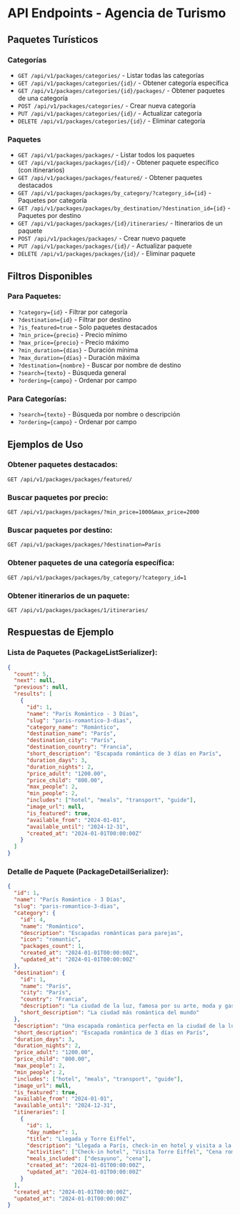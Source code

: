 # API Endpoints - Agencia de Turismo

## Paquetes Turísticos

### Categorías
- `GET /api/v1/packages/categories/` - Listar todas las categorías
- `GET /api/v1/packages/categories/{id}/` - Obtener categoría específica
- `GET /api/v1/packages/categories/{id}/packages/` - Obtener paquetes de una categoría
- `POST /api/v1/packages/categories/` - Crear nueva categoría
- `PUT /api/v1/packages/categories/{id}/` - Actualizar categoría
- `DELETE /api/v1/packages/categories/{id}/` - Eliminar categoría

### Paquetes
- `GET /api/v1/packages/packages/` - Listar todos los paquetes
- `GET /api/v1/packages/packages/{id}/` - Obtener paquete específico (con itinerarios)
- `GET /api/v1/packages/packages/featured/` - Obtener paquetes destacados
- `GET /api/v1/packages/packages/by_category/?category_id={id}` - Paquetes por categoría
- `GET /api/v1/packages/packages/by_destination/?destination_id={id}` - Paquetes por destino
- `GET /api/v1/packages/packages/{id}/itineraries/` - Itinerarios de un paquete
- `POST /api/v1/packages/packages/` - Crear nuevo paquete
- `PUT /api/v1/packages/packages/{id}/` - Actualizar paquete
- `DELETE /api/v1/packages/packages/{id}/` - Eliminar paquete

## Filtros Disponibles

### Para Paquetes:
- `?category={id}` - Filtrar por categoría
- `?destination={id}` - Filtrar por destino
- `?is_featured=true` - Solo paquetes destacados
- `?min_price={precio}` - Precio mínimo
- `?max_price={precio}` - Precio máximo
- `?min_duration={días}` - Duración mínima
- `?max_duration={días}` - Duración máxima
- `?destination={nombre}` - Buscar por nombre de destino
- `?search={texto}` - Búsqueda general
- `?ordering={campo}` - Ordenar por campo

### Para Categorías:
- `?search={texto}` - Búsqueda por nombre o descripción
- `?ordering={campo}` - Ordenar por campo

## Ejemplos de Uso

### Obtener paquetes destacados:
```
GET /api/v1/packages/packages/featured/
```

### Buscar paquetes por precio:
```
GET /api/v1/packages/packages/?min_price=1000&max_price=2000
```

### Buscar paquetes por destino:
```
GET /api/v1/packages/packages/?destination=París
```

### Obtener paquetes de una categoría específica:
```
GET /api/v1/packages/packages/by_category/?category_id=1
```

### Obtener itinerarios de un paquete:
```
GET /api/v1/packages/packages/1/itineraries/
```

## Respuestas de Ejemplo

### Lista de Paquetes (PackageListSerializer):
```json
{
  "count": 5,
  "next": null,
  "previous": null,
  "results": [
    {
      "id": 1,
      "name": "París Romántico - 3 Días",
      "slug": "paris-romantico-3-dias",
      "category_name": "Romántico",
      "destination_name": "París",
      "destination_city": "París",
      "destination_country": "Francia",
      "short_description": "Escapada romántica de 3 días en París",
      "duration_days": 3,
      "duration_nights": 2,
      "price_adult": "1200.00",
      "price_child": "800.00",
      "max_people": 2,
      "min_people": 2,
      "includes": ["hotel", "meals", "transport", "guide"],
      "image_url": null,
      "is_featured": true,
      "available_from": "2024-01-01",
      "available_until": "2024-12-31",
      "created_at": "2024-01-01T00:00:00Z"
    }
  ]
}
```

### Detalle de Paquete (PackageDetailSerializer):
```json
{
  "id": 1,
  "name": "París Romántico - 3 Días",
  "slug": "paris-romantico-3-dias",
  "category": {
    "id": 4,
    "name": "Romántico",
    "description": "Escapadas románticas para parejas",
    "icon": "romantic",
    "packages_count": 1,
    "created_at": "2024-01-01T00:00:00Z",
    "updated_at": "2024-01-01T00:00:00Z"
  },
  "destination": {
    "id": 1,
    "name": "París",
    "city": "París",
    "country": "Francia",
    "description": "La ciudad de la luz, famosa por su arte, moda y gastronomía",
    "short_description": "La ciudad más romántica del mundo"
  },
  "description": "Una escapada romántica perfecta en la ciudad de la luz...",
  "short_description": "Escapada romántica de 3 días en París",
  "duration_days": 3,
  "duration_nights": 2,
  "price_adult": "1200.00",
  "price_child": "800.00",
  "max_people": 2,
  "min_people": 2,
  "includes": ["hotel", "meals", "transport", "guide"],
  "image_url": null,
  "is_featured": true,
  "available_from": "2024-01-01",
  "available_until": "2024-12-31",
  "itineraries": [
    {
      "id": 1,
      "day_number": 1,
      "title": "Llegada y Torre Eiffel",
      "description": "Llegada a París, check-in en hotel y visita a la Torre Eiffel al atardecer.",
      "activities": ["Check-in hotel", "Visita Torre Eiffel", "Cena romántica en restaurante"],
      "meals_included": ["desayuno", "cena"],
      "created_at": "2024-01-01T00:00:00Z",
      "updated_at": "2024-01-01T00:00:00Z"
    }
  ],
  "created_at": "2024-01-01T00:00:00Z",
  "updated_at": "2024-01-01T00:00:00Z"
}
```
